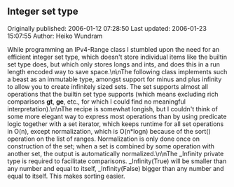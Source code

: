 ## Integer set type 
Originally published: 2006-01-12 07:28:50 
Last updated: 2006-01-23 15:07:55 
Author: Heiko Wundram 
 
While programming an IPv4-Range class I stumbled upon the need for an efficient integer set type, which doesn't store individual items like the builtin set type does, but which only stores longs and ints, and does this in a run length encoded way to save space.\n\nThe following class implements such a beast as an immutable type, amongst support for minus and plus infinity to allow you to create infinitely sized sets. The set supports almost all operations that the builtin set type supports (which means excluding rich comparisons __gt__, __ge__, etc., for which I could find no meaningful interpretation).\n\nThe recipe is somewhat longish, but I couldn't think of some more elegant way to express most operations than by using predicate logic together with a set iterator, which keeps runtime for all set operations in O(n), except normalization, which is O(n*logn) because of the sort() operation on the list of ranges. Normalization is only done once on construction of the set; when a set is combined by some operation with another set, the output is automatically normalized.\n\nThe _Infinity private type is required to facilitate comparisons. _Infinity(True) will be smaller than any number and equal to itself, _Infinity(False) bigger than any number and equal to itself. This makes sorting easier.